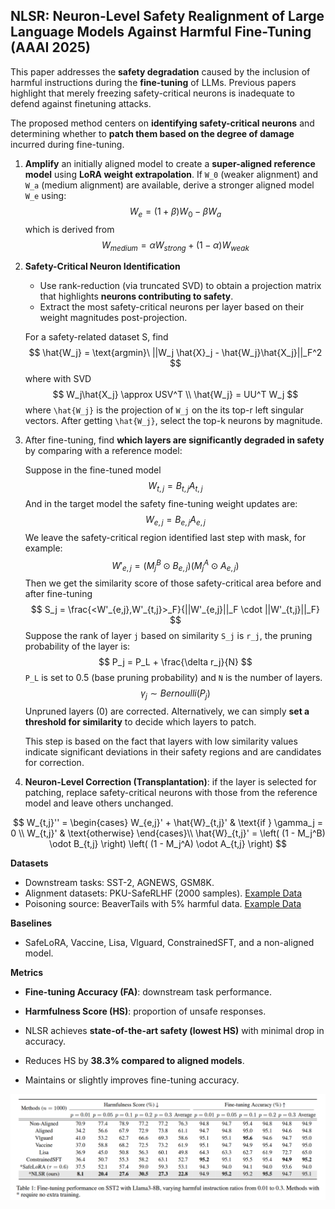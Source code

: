 ## NLSR: Neuron-Level Safety Realignment of Large Language Models Against Harmful Fine-Tuning (AAAI 2025)

This paper addresses the **safety degradation** caused by the inclusion of harmful instructions during the **fine-tuning** of LLMs. Previous papers highlight that merely freezing safety-critical neurons is inadequate to defend against finetuning attacks.

The proposed method centers on **identifying safety-critical neurons** and determining whether to **patch them based on the degree of damage** incurred during fine-tuning.

1. **Amplify** an initially aligned model to create a **super-aligned reference model** using **LoRA weight extrapolation**. If `W_0` (weaker alignment) and `W_a` (medium alignment) are available, derive a stronger aligned model `W_e` using:
   $$
   W_e = (1+\beta)W_0 - \beta W_a
   $$
   which is derived from
   $$
   W_{medium} = \alpha W_{strong} + (1-\alpha)W_{weak}
   $$

2. **Safety-Critical Neuron Identification**

   - Use rank-reduction (via truncated SVD) to obtain a projection matrix that highlights **neurons contributing to safety**.
   - Extract the most safety-critical neurons per layer based on their weight magnitudes post-projection.

   For a safety-related dataset S, find
   $$
   \hat{W_j} = \text{argmin}\ ||W_j \hat{X}_j - \hat{W_j}\hat{X_j}||_F^2
   $$
   where with SVD
   $$
   W_j\hat{X_j} \approx USV^T \\
   \hat{W_j} = UU^T W_j
   $$
   where `\hat{W_j}` is the projection of `W_j` on the its top-r left singular vectors. After getting `\hat{W_j}`, select the top-k neurons by magnitude.

3. After fine-tuning, find **which layers are significantly degraded in safety** by comparing with a reference model:

   Suppose in the fine-tuned model
   $$
   W_{t,j} = B_{t,j}A_{t,j}
   $$
   And in the target model the safety fine-tuning weight updates are:
   $$
   W_{e,j} = B_{e,j}A_{e,j}
   $$
   We leave the safety-critical region identified last step with mask, for example:
   $$
   W'_{e,j} = (M_j^B \odot B_{e,j}) (M_j^A \odot A_{e,j})
   $$
   Then we get the similarity score of those safety-critical area before and after fine-tuning
   $$
   S_j = \frac{<W'_{e,j},W'_{t,j}>_F}{||W'_{e,j}||_F \cdot ||W'_{t,j}||_F}
   $$
   Suppose the rank of layer `j` based on similarity `S_j` is `r_j`, the pruning probability of the layer is:
   $$
   P_j = P_L + \frac{\delta r_j}{N}
   $$
   `P_L` is set to 0.5 (base pruning probability) and `N` is the number of layers.
   $$
   \gamma_j \sim Bernoulli(P_j)
   $$
   Unpruned layers (0) are corrected. Alternatively, we can simply **set a threshold for similarity** to decide which layers to patch.

   This step is based on the fact that layers with low similarity values indicate significant deviations in their safety regions and are candidates for correction.

4. **Neuron-Level Correction (Transplantation)**: if the layer is selected for patching, replace safety-critical neurons with those from the reference model and leave others unchanged.

$$
W_{t,j}'' = 
\begin{cases}
W_{e,j}' + \hat{W}_{t,j}' & \text{if } \gamma_j = 0 \\
W_{t,j}' & \text{otherwise}
\end{cases}\\
\hat{W}_{t,j}' = \left( (1 - M_j^B) \odot B_{t,j} \right) \left( (1 - M_j^A) \odot A_{t,j} \right)
$$

**Datasets**

- Downstream tasks: SST-2, AGNEWS, GSM8K.
- Alignment datasets: PKU-SafeRLHF (2000 samples). [Example Data](https://github.com/PKU-Alignment/beavertails/blob/main/data/BeaverTails/example-00008-of-00010.json)
- Poisoning source: BeaverTails with 5% harmful data. [Example Data](https://github.com/PKU-Alignment/beavertails/blob/main/data/BeaverTails/example-00003-of-00010.json)

**Baselines**

- SafeLoRA, Vaccine, Lisa, Vlguard, ConstrainedSFT, and a non-aligned model.

**Metrics**

- **Fine-tuning Accuracy (FA)**: downstream task performance.
- **Harmfulness Score (HS)**: proportion of unsafe responses.

- NLSR achieves **state-of-the-art safety (lowest HS)** with minimal drop in accuracy.
- Reduces HS by **38.3% compared to aligned models**.
- Maintains or slightly improves fine-tuning accuracy.

![image-20250703134307872](./assets/image-20250703134307872.png)
